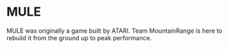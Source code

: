 # MULE

MULE was originally a game built by ATARI. Team MountainRange is here to rebuild it from the ground up to peak performance.
